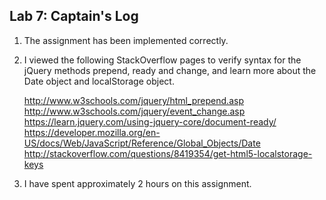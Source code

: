 ## Lab 7: Captain's Log

1. The assignment has been implemented correctly.

2. I viewed the following StackOverflow pages to verify syntax for the jQuery methods prepend, ready and change, and learn more about the Date object and localStorage object.

	http://www.w3schools.com/jquery/html_prepend.asp
	http://www.w3schools.com/jquery/event_change.asp
	https://learn.jquery.com/using-jquery-core/document-ready/
	https://developer.mozilla.org/en-US/docs/Web/JavaScript/Reference/Global_Objects/Date
	http://stackoverflow.com/questions/8419354/get-html5-localstorage-keys

3. I have spent approximately 2 hours on this assignment.